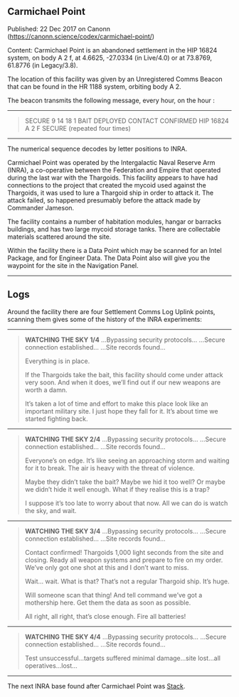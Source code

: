 ## Carmichael Point

Published: 22 Dec 2017 on Canonn (https://canonn.science/codex/carmichael-point/)

Content: Carmichael Point is an abandoned settlement in the HIP 16824 system, on body A 2 f, at 4.6625, -27.0334 (in Live/4.0) or at 73.8769, 61.8776 (in Legacy/3.8).

The location of this facility was given by an Unregistered Comms Beacon that can be found in the HR 1188 system, orbiting body A 2.

The beacon transmits the following message, every hour, on the hour :

* * *

> 
> SECURE 9 14 18 1 BAIT DEPLOYED CONTACT CONFIRMED HIP 16824 A 2 F SECURE
> (repeated four times)

* * *

The numerical sequence decodes by letter positions to INRA.

Carmichael Point was operated by the Intergalactic Naval Reserve Arm (INRA), a co-operative between the Federation and Empire that operated during the last war with the Thargoids. This facility appears to have had connections to the project that created the mycoid used against the Thargoids, it was used to lure a Thargoid ship in order to attack it. The attack failed, so happened presumably before the attack made by Commander Jameson.

The facility contains a number of habitation modules, hangar or barracks buildings, and has two large mycoid storage tanks. There are collectable materials scattered around the site.

Within the facility there is a Data Point which may be scanned for an Intel Package, and for Engineer Data. The Data Point also will give you the waypoint for the site in the Navigation Panel.

* * *

## Logs

Around the facility there are four Settlement Comms Log Uplink points, scanning them gives some of the history of the INRA experiments:

* * *

> 
> **WATCHING THE SKY** **1/4**
> …Bypassing security protocols…
> …Secure connection established…
> …Site records found…
> 
> Everything is in place.
> 
> If the Thargoids take the bait, this facility should come under attack very soon. And when it does, we’ll find out if our new weapons are worth a damn.
> 
> It’s taken a lot of time and effort to make this place look like an important military site. I just hope they fall for it. It’s about time we started fighting back.

* * *

> 
> **WATCHING THE SKY 2/4**
> …Bypassing security protocols…
> …Secure connection established…
> …Site records found…
> 
> Everyone’s on edge. It’s like seeing an approaching storm and waiting for it to break. The air is heavy with the threat of violence.
> 
> Maybe they didn’t take the bait? Maybe we hid it too well? Or maybe we didn’t hide it well enough. What if they realise this is a trap?
> 
> I suppose it’s too late to worry about that now. All we can do is watch the sky, and wait.

* * *

> 
> **WATCHING THE SKY 3/4**
> …Bypassing security protocols…
> …Secure connection established…
> …Site records found…
> 
> Contact confirmed! Thargoids 1,000 light seconds from the site and closing. Ready all weapon systems and prepare to fire on my order. We’ve only got one shot at this and I don’t want to miss.
> 
> Wait… wait. What is that? That’s not a regular Thargoid ship. It’s huge.
> 
> Will someone scan that thing! And tell command we’ve got a mothership here. Get them the data as soon as possible.
> 
> All right, all right, that’s close enough. Fire all batteries!

* * *

> 
> **WATCHING THE SKY 4/4**
> …Bypassing security protocols…
> …Secure connection established…
> …Site records found…
> 
> Test unsuccessful…targets suffered minimal damage…site lost…all operatives…lost…

* * *

The next INRA base found after Carmichael Point was [Stack](https://canonn.science/codex/stack/).